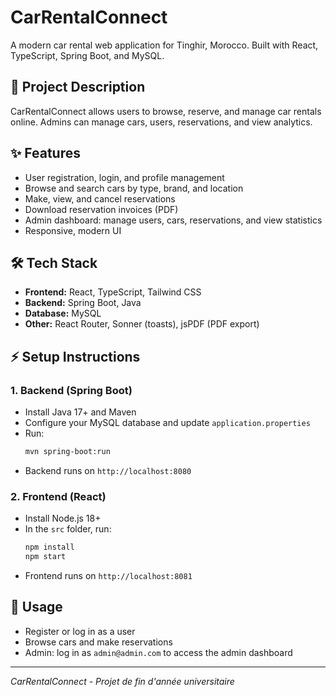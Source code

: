 # CarRentalConnect

A modern car rental web application for Tinghir, Morocco. Built with React, TypeScript, Spring Boot, and MySQL.

## 🚗 Project Description
CarRentalConnect allows users to browse, reserve, and manage car rentals online. Admins can manage cars, users, reservations, and view analytics.

## ✨ Features
- User registration, login, and profile management
- Browse and search cars by type, brand, and location
- Make, view, and cancel reservations
- Download reservation invoices (PDF)
- Admin dashboard: manage users, cars, reservations, and view statistics
- Responsive, modern UI

## 🛠️ Tech Stack
- **Frontend:** React, TypeScript, Tailwind CSS
- **Backend:** Spring Boot, Java
- **Database:** MySQL
- **Other:** React Router, Sonner (toasts), jsPDF (PDF export)

## ⚡ Setup Instructions

### 1. Backend (Spring Boot)
- Install Java 17+ and Maven
- Configure your MySQL database and update `application.properties`
- Run:
  ```bash
  mvn spring-boot:run
  ```
- Backend runs on `http://localhost:8080`

### 2. Frontend (React)
- Install Node.js 18+
- In the `src` folder, run:
  ```bash
  npm install
  npm start
  ```
- Frontend runs on `http://localhost:8081`

## 📄 Usage
- Register or log in as a user
- Browse cars and make reservations
- Admin: log in as `admin@admin.com` to access the admin dashboard

---

_CarRentalConnect - Projet de fin d'année universitaire_
